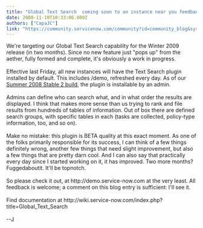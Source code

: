 ```yaml
---
title: "Global Text Search  coming soon to an instance near you feedback wanted"
date: 2008-11-10T10:33:06.000Z
authors: ["CapaJC"]
link: "https://community.servicenow.com/community?id=community_blog&sys_id=735d2a29dbd0dbc01dcaf3231f96194f"
---
```

<p>We're targeting our Global Text Search capability for the Winter 2009 release (in two months). Since no new feature just "pops up" from the aether, fully formed and complete, it's obviously a work in progress.<br /><br />Effective last Friday, all new instances will have the Text Search plugin installed by default. This includes /demo, refreshed every day. As of our <a title="ki.service-now.com/index.php?title=Summer_2008_Stable_2" href="http://wiki.service-now.com/index.php?title=Summer_2008_Stable_2" rel="lightframe">Summer 2008 Stable 2 build</a>, the plugin is installable by an admin.<br /><br />Admins can define who can search what, and in what order the results are displayed. I think that makes more sense than us trying to rank and file results from hundreds of tables of information. Out of box there are defined search groups, with specific tables in each (tasks are collected, policy-type information, too, and so on).<br /><br />Make no mistake: this plugin is BETA quality at this exact moment. As one of the folks primarily responsible for its success, I can think of a few things definitely wrong, another few things that need slight improvement, but also a few things that are pretty darn cool. And I can also say that practically every day since I started working on it, it has improved. Two more months? Fuggedaboutit. It'll be topnotch.<br /><br />So please check it out, at http://demo.service-now.com at the very least. All feedback is welcome; a comment on this blog entry is sufficient: I'll see it. <br /><br />Find documentation at http://wiki.service-now.com/index.php?title=Global_Text_Search<br /><br />--J</p>